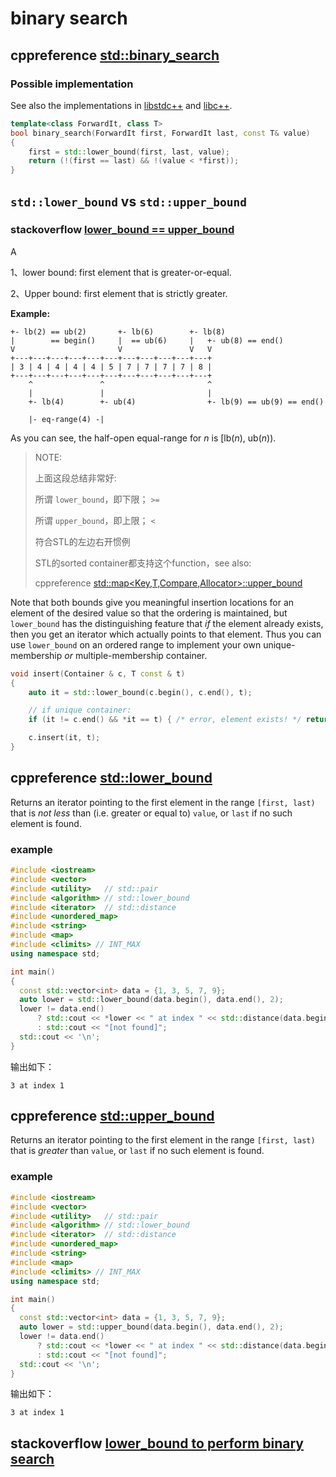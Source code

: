# binary search



## cppreference [std::binary_search](https://en.cppreference.com/w/cpp/algorithm/binary_search)



### Possible implementation

See also the implementations in [libstdc++](https://github.com/gcc-mirror/gcc/blob/d9375e490072d1aae73a93949aa158fcd2a27018/libstdc%2B%2B-v3/include/bits/stl_algo.h#L2236) and [libc++](https://github.com/llvm-mirror/libcxx/blob/a12cb9d211019d99b5875b6d8034617cbc24c2cc/include/algorithm#L4320).

```C++
template<class ForwardIt, class T>
bool binary_search(ForwardIt first, ForwardIt last, const T& value)
{
    first = std::lower_bound(first, last, value);
    return (!(first == last) && !(value < *first));
}
```

## `std::lower_bound` vs `std::upper_bound`

### stackoverflow [lower_bound == upper_bound](https://stackoverflow.com/questions/12158948/lower-bound-upper-bound)

A

1、lower bound: first element that is greater-or-equal.

2、Upper bound: first element that is strictly greater.

**Example:**

```
+- lb(2) == ub(2)       +- lb(6)        +- lb(8)
|        == begin()     |  == ub(6)     |   +- ub(8) == end()
V                       V               V   V
+---+---+---+---+---+---+---+---+---+---+---+
| 3 | 4 | 4 | 4 | 4 | 5 | 7 | 7 | 7 | 7 | 8 |
+---+---+---+---+---+---+---+---+---+---+---+
    ^               ^                       ^
    |               |                       |
    +- lb(4)        +- ub(4)                +- lb(9) == ub(9) == end()

    |- eq-range(4) -|
```

As you can see, the half-open equal-range for *n* is [lb(*n*), ub(*n*)).

> NOTE: 
>
> 上面这段总结非常好: 
>
> 所谓 `lower_bound`，即下限； `>=`
>
> 所谓 `upper_bound`，即上限； `<`
>
> 符合STL的左边右开惯例
>
> STL的sorted container都支持这个function，see also:
>
> cppreference [std::map<Key,T,Compare,Allocator>::upper_bound](https://en.cppreference.com/w/cpp/container/map/upper_bound)

Note that both bounds give you meaningful insertion locations for an element of the desired value so that the ordering is maintained, but `lower_bound` has the distinguishing feature that *if* the element already exists, then you get an iterator which actually points to that element. Thus you can use `lower_bound` on an ordered range to implement your own unique-membership *or* multiple-membership container.

```c++
void insert(Container & c, T const & t)
{
    auto it = std::lower_bound(c.begin(), c.end(), t);

    // if unique container:
    if (it != c.end() && *it == t) { /* error, element exists! */ return; }

    c.insert(it, t);
}
```



## cppreference [std::lower_bound](https://en.cppreference.com/w/cpp/algorithm/lower_bound)

Returns an iterator pointing to the first element in the range `[first, last)` that is *not less* than (i.e. greater or equal to) `value`, or `last` if no such element is found.

### example

```c++
#include <iostream>
#include <vector>
#include <utility>   // std::pair
#include <algorithm> // std::lower_bound
#include <iterator>  // std::distance
#include <unordered_map>
#include <string>
#include <map>
#include <climits> // INT_MAX
using namespace std;

int main()
{
  const std::vector<int> data = {1, 3, 5, 7, 9};
  auto lower = std::lower_bound(data.begin(), data.end(), 2);
  lower != data.end()
      ? std::cout << *lower << " at index " << std::distance(data.begin(), lower)
      : std::cout << "[not found]";
  std::cout << '\n';
}
```

输出如下：

```
3 at index 1
```



## cppreference [std::upper_bound](https://en.cppreference.com/w/cpp/algorithm/upper_bound)

Returns an iterator pointing to the first element in the range `[first, last)` that is *greater* than `value`, or `last` if no such element is found.

### example

```c++
#include <iostream>
#include <vector>
#include <utility>   // std::pair
#include <algorithm> // std::lower_bound
#include <iterator>  // std::distance
#include <unordered_map>
#include <string>
#include <map>
#include <climits> // INT_MAX
using namespace std;

int main()
{
  const std::vector<int> data = {1, 3, 5, 7, 9};
  auto lower = std::upper_bound(data.begin(), data.end(), 2);
  lower != data.end()
      ? std::cout << *lower << " at index " << std::distance(data.begin(), lower)
      : std::cout << "[not found]";
  std::cout << '\n';
}
```

输出如下：

```
3 at index 1
```



## stackoverflow [lower_bound to perform binary search](https://stackoverflow.com/questions/30352231/lower-bound-to-perform-binary-search)